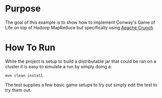 # Purpose

The goal of this example is to show how to implement Conway's Game of Life on top of Hadoop MapReduce but specifically using [Apache Crunch](http://crunch.apache.org/)


# How To Run

While the project is setup to build a distributable jar that could be ran on a cluster it is easy to simulate a run by simply doing a: 

```
mvn clean install
```

The test supplies a few basic game setups to try out simply edit the test to try them out.
